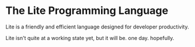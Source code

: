 # The Lite Programming Language

Lite is a friendly and efficient language designed for developer productivity.

Lite isn't quite at a working state yet, but it will be. one day. hopefully.